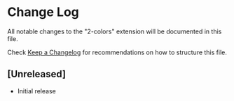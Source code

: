 # Change Log

All notable changes to the "2-colors" extension will be documented in this file.

Check [Keep a Changelog](http://keepachangelog.com/) for recommendations on how to structure this file.

## [Unreleased]

- Initial release
